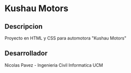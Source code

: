 # Kushau Motors
## Descripcion
Proyecto en HTML y CSS para automotora "Kushau Motors" 

## Desarrollador
Nicolas Pavez - Ingenieria Civil Informatica UCM

